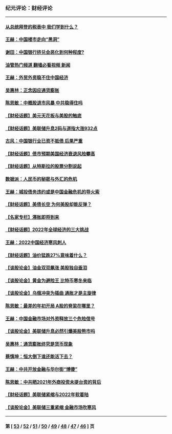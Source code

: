 ### 纪元评论：财经评论
---
#### [从总统拜登的税表中 我们学到什么？](../../pages/nsc1026/n13773081.md?08110330) 
#### [王赫：中国楼市走向“黑洞”](../../pages/nsc1026/n13770647.md?08110330) 
#### [谢田：中国银行挤兑会恶化到何种程度?](../../pages/nsc1026/n13766965.md?08110330) 
#### [油管热门频道 翻墙必看视频 新闻](ok?08110330)
#### [王赫：外贸外资稳不住中国经济](../../pages/nsc1026/n13753933.md?08110330) 
#### [吴惠林：正念因应通货膨胀](../../pages/nsc1026/n13750350.md?08110330) 
#### [陈思敏：中概股退市风暴 中共稳得住吗](../../pages/nsc1026/n13738978.md?08110330) 
#### [【财经话题】美元天花板与美股的触底](../../pages/nsc1026/n13736495.md?08110330) 
#### [【财经话题】美联储升息2码与道指大涨932点](../../pages/nsc1026/n13727377.md?08110330) 
#### [古风：中国银行业已资不抵债 后果严重](../../pages/nsc1026/n13726111.md?08110330) 
#### [【财经话题】债市预期美国经济衰退风险攀高](../../pages/nsc1026/n13698043.md?08110330) 
#### [【财经话题】从特斯拉的股票分割说起](../../pages/nsc1026/n13679733.md?08110330) 
#### [数据派：人民币的秘密与外汇的危机](../../pages/nsc1026/n13667092.md?08110330) 
#### [王赫：城投债务违约或是中国金融危机的导火索](../../pages/nsc1026/n13665322.md?08110330) 
#### [【财经话题】美债长空 为何美股却能反弹？](../../pages/nsc1026/n13665895.md?08110330) 
#### [【名家专栏】滞胀即将到来](../../pages/nsc1026/n13658171.md?08110330) 
#### [【财经话题】2022年全球经济的三大挑战](../../pages/nsc1026/n13654423.md?08110330) 
#### [王赫：2022中国经济寒风刺人](../../pages/nsc1026/n13651403.md?08110330) 
#### [【财经话题】油价猛跌27%意味着什么？](../../pages/nsc1026/n13648767.md?08110330) 
#### [【谈股论金】油金双双飙涨 美股独自垂泪](../../pages/nsc1026/n13631742.md?08110330) 
#### [【谈股论金】黄金为避险王 比特币寒冬来临](../../pages/nsc1026/n13600406.md?08110330) 
#### [【谈股论金】乌俄冲突为插曲 通胀才是主旋律](../../pages/nsc1026/n13576797.md?08110330) 
#### [陈思敏：最差的年初开局 A股的脊梁在哪里？](../../pages/nsc1026/n13558359.md?08110330) 
#### [王赫：中国金融市场对外资释放三个危险信号](../../pages/nsc1026/n13546389.md?08110330) 
#### [【谈股论金】美联储升息必然引爆美股熊市吗](../../pages/nsc1026/n13519194.md?08110330) 
#### [吴惠林：通货膨胀终究是货币现象](../../pages/nsc1026/n13512979.md?08110330) 
#### [蔡慎坤：恒大倒下谁还能活下去？](../../pages/nsc1026/n13501831.md?08110330) 
#### [王赫：中共开放金融与华尔街“博傻”](../../pages/nsc1026/n13501138.md?08110330) 
#### [陈思敏：中共晒2021年外商投资未提台资的背后](../../pages/nsc1026/n13501057.md?08110330) 
#### [【财经话题】美联储紧缩与2022年软着陆](../../pages/nsc1026/n13498354.md?08110330) 
#### [【谈股论金】美联储三重紧缩 金融市场吹寒风](../../pages/nsc1026/n13487202.md?08110330) 

---
#### 第 [ [53](./53.md?08110330) / [52](./52.md?08110330) / [51](./51.md?08110330) / [50](./50.md?08110330) / [49](./49.md?08110330) / [48](./48.md?08110330) / [47](./47.md?08110330) / [46](./46.md?08110330) ] 页
